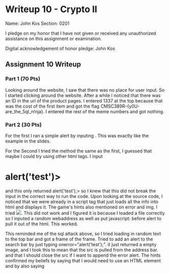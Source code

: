 Writeup 10 - Crypto II
=====

Name: John Kos
Section: 0201

I pledge on my honor that I have not given or received any unauthorized assistance on this assignment or examination.

Digital acknowledgement of honor pledge: John Kos

## Assignment 10 Writeup

### Part 1 (70 Pts)

Looking around the website, I saw that there was no place for user input. So I started clicking around the website. After a while I noticed that there was an ID in the url of the product pages. I entered 1337 at the top because that was the cost of the first item and got the flag CMSC389R-{y0U-are_the_5ql_n!nja}. I entered the rest of the meme numbers and got nothing.

### Part 2 (30 Pts)

For the first I ran a simple alert by inputing <script>alert('display');</script>. This was exactly like the example in the slides.

For the Second I tried the method the same as the first, I guessed that maybe I could try using other html tags. I input 
<h1 color=<script>alert('test')</script>></h1> and this only returned alert('test');> so I knew that this did not break the input in the correct way to run the code. Upon looking at the source code, I noticed that we were already in a script tag that just loads all the info into html and displays it. The game's hints also mentioned on error and img. I tried <img src="/static/logos/level2.png" onerror="alert('test');">. This did not work and I figured it is because I loaded a file correctly so I inputed a random webaddress as well as put javascript: before alert to pull it out of the html. This worked.

This reminded me of the sql attack above, so I tried loading in random text to the top bar and got a frame of the frame. Tried to add an alert to the search bar by just typing onerror="alert('test');". it just returned a empty image, and I took this to mean that the src is pulled from the address bar. and that I should close the src if I want to append the error alert. The hints confirmed my beliefs by saying that I would need to use an HTML element and by also saying <script> would not work.
I typed an ' before my alert on error and it worked.

I tried entering an alert in the search bar similar to above. I kept getting '). After looking at the hints, it said I should use hex for the html, and because the semicolon was the part that was not showing up, I figured it would be for that part. Looking at the HTML I saw onload="startTimer('{{timer }}');". I figured I would have to build arround that. The hints also confirmed that. I entered ')%3b to close out the call. Then I input the alert('test')%3b to run the time and then lastly (' to close out the img tag.

Similar to last one, there is a link to {{ next }}. The search bar had next=confirm so I thought that this would be where I could enter the value. because it was in a tag, and didnt have onload or onerror I figured I would need to do similar to the second problem and have javascript: before the alert. I typed next=javascript:alert('test') and this worked.

looking at the source code, I can not load things with http. I tried to load multiple webpages with no luck. Looking at the fourth hint, I copied and pasted and added callback=alert. Noting that the regex did not look for upper case I just typed in Https://google.com/jsapi?callback=alert and this worked. 


